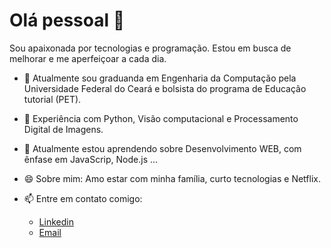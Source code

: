 # Olá pessoal 👋

Sou apaixonada por tecnologias e programação. Estou em busca de melhorar e me aperfeiçoar a cada dia.

 - 🔭 Atualmente sou graduanda em Engenharia da Computação pela Universidade Federal do Ceará e bolsista do programa de Educação tutorial (PET).
 - 👯 Experiência com Python, Visão computacional e Processamento Digital de Imagens.
 - 🌱 Atualmente estou aprendendo sobre Desenvolvimento WEB, com ênfase em JavaScrip, Node.js ...
 - 😄 Sobre mim: Amo estar com  minha família, curto tecnologias e Netflix.
 - 📫 Entre em contato comigo: 
 
      - [Linkedin](https://www.linkedin.com/in/andressa-gomes-moreira-a33939149/)
      - [Email](andressagomes@alu.ufc.br)



